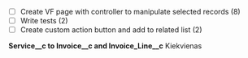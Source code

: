 - [ ] Create VF page with controller to manipulate selected records (8)
- [ ] Write tests (2)
- [ ] Create custom action button and add to related list (2)

**Service__c to Invoice__c and Invoice_Line__c**
Kiekvienas 